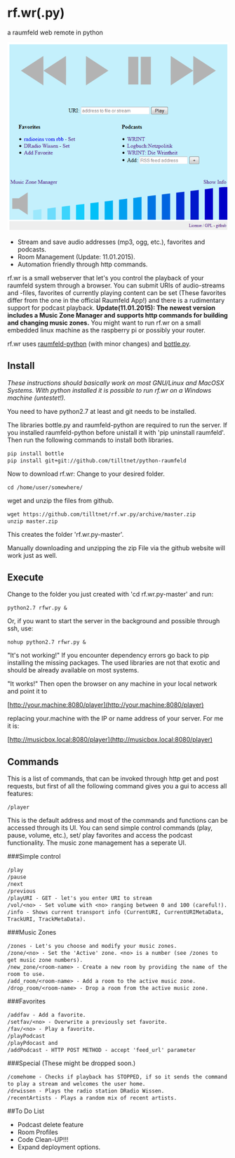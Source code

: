rf.wr(.py)
==========

a raumfeld web remote in python

![Screenshot](/rfwr.png)

-	Stream and save audio addresses (mp3, ogg, etc.), favorites and podcasts.
-	Room Management (Update: 11.01.2015).
-	Automation friendly through http commands.

rf.wr is a small webserver that let's you control the playback of your raumfeld system through a browser. You can submit URIs of audio-streams and -files, favorites of currently playing content can be set (These favorites differ from the one in the official Raumfeld App!) and there is a rudimentary support for podcast playback. **Update(11.01.2015): The newest version includes a Music Zone Manager and supports http commands for building and changing music zones.** You might want to run rf.wr on a small embedded linux machine as the raspberry pi or possibly your router.

rf.wr uses [raumfeld-python](https://github.com/tfeldmann/python-raumfeld) (with minor changes) and [bottle.py](http://bottlepy.org/docs/dev/index.html).

Install
-------

*These instructions should basically work on most GNU/Linux and MacOSX Systems. With python installed it is possible to run rf.wr on a Windows machine (untestet!).*

You need to have python2.7 at least and git needs to be installed.

The libraries bottle.py and raumfeld-python are required to run the server. If you installed raumfeld-python before unistall it with 'pip uninstall raumfeld'. Then run the following commands to install both libraries.

```
pip install bottle
pip install git+git://github.com/tilltnet/python-raumfeld
```

Now to download rf.wr: Change to your desired folder.

```
cd /home/user/somewhere/
```

wget and unzip the files from github.

```
wget https://github.com/tilltnet/rf.wr.py/archive/master.zip
unzip master.zip
```

This creates the folder 'rf.wr.py-master'.

Manually downloading and unzipping the zip File via the github website will work just as well.

Execute
-------

Change to the folder you just created with 'cd rf.wr.py-master' and run:

```
python2.7 rfwr.py &
```

Or, if you want to start the server in the background and possible through ssh, use:

```
nohup python2.7 rfwr.py &
```

"It's not working!" If you encounter dependency errors go back to pip installing the missing packages. The used libraries are not that exotic and should be already available on most systems.

"It works!" Then open the browser on any machine in your local network and point it to

[http://your.machine:8080/player](http://your.machine:8080/player)

replacing your.machine with the IP or name address of your server. For me it is:

[http://musicbox.local:8080/player](http://musicbox.local:8080/player)

Commands
--------

This is a list of commands, that can be invoked through http get and post
requests, but first of all the following command gives you a gui to access all
features:

```
/player
```

This is the default address and most of the commands and functions can be accessed through its UI. You can send simple control commands (play, pause, volume, etc.), set/ play favorites and access the podcast functionality. The music zone management has
a seperate UI.

###Simple control

```
/play
/pause
/next
/previous
/playURI - GET - let's you enter URI to stream
/vol/<no> - Set volume with <no> ranging between 0 and 100 (careful!).
/info - Shows current transport info (CurrentURI, CurrentURIMetaData, TrackURI, TrackMetaData).
```
###Music Zones

```
/zones - Let's you choose and modify your music zones.
/zone/<no> - Set the 'Active' zone. <no> is a number (see /zones to get music zone numbers).
/new_zone/<room-name> - Create a new room by providing the name of the room to use.
/add_room/<room-name> - Add a room to the active music zone.
/drop_room/<room-name> - Drop a room from the active music zone.
```

###Favorites

```
/addfav - Add a favorite.
/setfav/<no> - Overwrite a previously set favorite.
/fav/<no> - Play a favorite.
/playPodcast
/playPdocast and
/addPodcast - HTTP POST METHOD - accept 'feed_url' parameter
```

###Special (These might be dropped soon.)
```
/comehome - Checks if playback has STOPPED, if so it sends the command to play a stream and welcomes the user home.
/drwissen - Plays the radio station DRadio Wissen.
/recentArtists - Plays a random mix of recent artists.
```

##To Do List
- Podcast delete feature
- Room Profiles
- Code Clean-UP!!!
- Expand deployment options.
